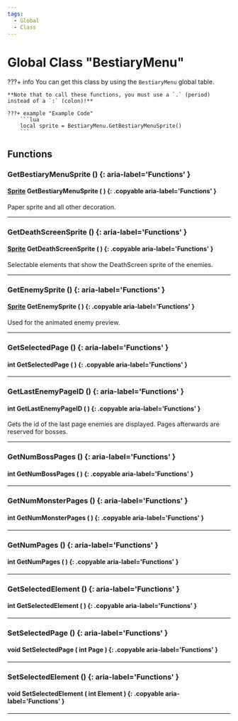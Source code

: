 ```yaml
---
tags:
  - Global
  - Class
---
```

# Global Class "BestiaryMenu"

???+ info
    You can get this class by using the `BestiaryMenu` global table.

    **Note that to call these functions, you must use a `.` (period) instead of a `:` (colon)!**
    
    ???+ example "Example Code"
        ```lua
        local sprite = BestiaryMenu.GetBestiaryMenuSprite()
        ```

## Functions

### GetBestiaryMenuSprite () {: aria-label='Functions' }
#### [Sprite](../Sprite.md) GetBestiaryMenuSprite ( ) {: .copyable aria-label='Functions' }
Paper sprite and all other decoration.
___
### GetDeathScreenSprite () {: aria-label='Functions' }
#### [Sprite](../Sprite.md) GetDeathScreenSprite ( ) {: .copyable aria-label='Functions' }
Selectable elements that show the DeathScreen sprite of the enemies.
___
### GetEnemySprite () {: aria-label='Functions' }
#### [Sprite](../Sprite.md) GetEnemySprite ( ) {: .copyable aria-label='Functions' }
Used for the animated enemy preview.
___
### GetSelectedPage () {: aria-label='Functions' }
#### int GetSelectedPage ( ) {: .copyable aria-label='Functions' }

___
### GetLastEnemyPageID () {: aria-label='Functions' }
#### int GetLastEnemyPageID ( ) {: .copyable aria-label='Functions' }
Gets the id of the last page enemies are displayed. Pages afterwards are reserved for bosses.
___
### GetNumBossPages () {: aria-label='Functions' }
#### int GetNumBossPages ( ) {: .copyable aria-label='Functions' }

___
### GetNumMonsterPages () {: aria-label='Functions' }
#### int GetNumMonsterPages ( ) {: .copyable aria-label='Functions' }

___
### GetNumPages () {: aria-label='Functions' }
#### int GetNumPages ( ) {: .copyable aria-label='Functions' }

___
### GetSelectedElement () {: aria-label='Functions' }
#### int GetSelectedElement ( ) {: .copyable aria-label='Functions' }

___
### SetSelectedPage () {: aria-label='Functions' }
#### void SetSelectedPage ( int Page ) {: .copyable aria-label='Functions' }

___
### SetSelectedElement () {: aria-label='Functions' }
#### void SetSelectedElement ( int Element ) {: .copyable aria-label='Functions' }

___